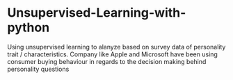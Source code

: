 # Unsupervised-Learning-with-python
Using unsupervised learning to alanyze based on survey data of personality trait / characteristics.
Company like Apple and Microsoft have been using consumer buying behaviour in regards to the decision making behind personality questions

